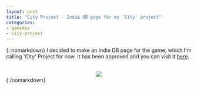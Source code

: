 ```yaml
---
layout: post
title: "City Project - Indie DB page for my 'City' project"
categories:
- gamedev
- city-project
---
```


{::nomarkdown}
I decided to make an Indie DB page for the game, which I'm calling 'City' Project for now. It has been approved and you can visit it <a href="http://www.indiedb.com/games/city-project">here</a>.<br /><br /><div class="separator" style="clear: both; text-align: center;"><a href="http://www.indiedb.com/games/city-project" style="margin-left: 1em; margin-right: 1em;"><img border="0" src="http://1.bp.blogspot.com/-DolxE_rbQWo/T4WHEDx1wJI/AAAAAAAAATM/ms7Vc4vL6Gw/s1600/cityindiedb.jpg" /></a></div>
{:/nomarkdown}
